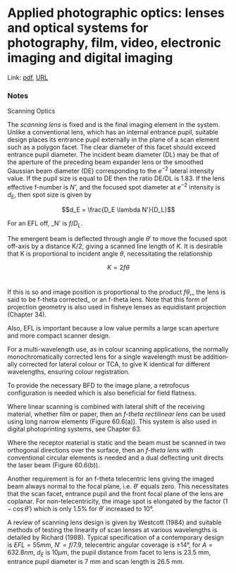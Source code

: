 
# Applied photographic optics: lenses and optical systems for photography, film, video, electronic imaging and digital imaging

Link: [pdf](zotero://select/items/@Ray2002Applied), [URL]()

### Notes

Scanning Optics

The _scanning lens_ is fixed and is the final imaging element in the system. Unlike a conventional lens, which has an internal entrance pupil, suitable design places its entrance pupil externally in the plane of a scan element such as a polygon facet. The clear diameter of this facet should exceed entrance pupil diameter. The incident beam diameter (DL) may be that of the aperture of the preceding beam expander lens or the smoothed Gaussian beam diameter (DE) corresponding to the $e^{-2}$ lateral intensity value. If the pupil size is equal to DE then the ratio DE/DL is 1.83. If the lens effective f-number is _N',_ and the focused spot diameter at $e^{-2}$ intensity is $d_E$, then spot size is given by

$$d_E = \frac{D_E \lambda N'}{D_L}$$

For an EFL off, _N' is $f/D_L$.

The emergent beam is deflected through angle $\theta'$ to move the focused spot off-axis by a distance K/2, giving a scanned line length of _K._ It is desirable that K is proportional to incident angle $\theta$, necessitating the relationship

$$K = 2f\theta$$   

If this is so and image position is proportional to the product $f\theta$,_ the lens is said to be f-theta corrected_ or an f-theta lens. Note that this form of projection geometry is also used in fisheye lenses as equidistant projection (Chapter 34).

Also, EFL is important because a low value per­mits a large scan aperture and more compact scanner design.

For a multi-wavelength use, as in colour scanning applications, the normally monochromatically cor­rected lens for a single wavelength must be addition­ally corrected for lateral colour or TCA, to give K identical for different wavelengths, ensuring colour registration.

To provide the necessary BFD to the image plane, a retrofocus configuration is needed which is also beneficial for field flatness.

Where linear scanning is combined with lateral shift of the receiving material, whether film or paper, then an _f-theta rectilinear lens_ can be used using long narrow elements (Figure 60.6(a)). This system is also used in digital photoprinting systems, see Chapter 63.

Where the receptor material is static and the beam must be scanned in two orthogonal directions over the surface, then an _f-theta lens_ with conventional circular elements is needed and a dual deflecting unit directs the laser beam (Figure 60.6(b)).

Another requirement is for an f-theta telecentric lens giving the imaged beam always normal to the focal plane, i.e. $\theta'$ equals zero. This necessitates that the scan facet, entrance pupil and the front focal plane of the lens are coplanar. For non-telecentricity, the image spot is elongated by the factor  $(1- \cos\theta')$  which is only 1.5% for $\theta'$ increased to 10°.

A review of scanning lens design is given by West­cott (1984) and suitable methods of testing the linear­ity of scan lenses at various wavelengths is detailed by Richard (1988). Typical specification of a contempor­ary design is $EFL = 55 mm$, $N' = f/7 .9$, telecentric angular coverage is $\pm14°$, for $A = 632.8 nm$, $d_E$ is $10\mu m$, the pupil distance from facet to lens is 23.5 mm, entrance pupil diameter is 7 mm and scan length is 26.5 mm.